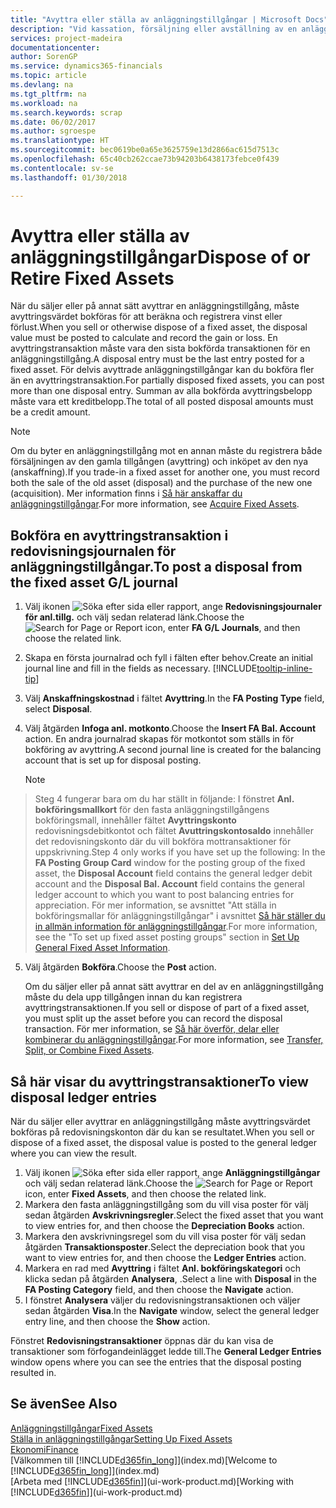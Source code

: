 ```yaml
---
title: "Avyttra eller ställa av anläggningstillgångar | Microsoft Docs"
description: "Vid kassation, försäljning eller avställning av en anläggningstillgång måste du bokföra ett avyttringsvärde."
services: project-madeira
documentationcenter: 
author: SorenGP
ms.service: dynamics365-financials
ms.topic: article
ms.devlang: na
ms.tgt_pltfrm: na
ms.workload: na
ms.search.keywords: scrap
ms.date: 06/02/2017
ms.author: sgroespe
ms.translationtype: HT
ms.sourcegitcommit: bec0619be0a65e3625759e13d2866ac615d7513c
ms.openlocfilehash: 65c40cb262ccae73b94203b6438173febce0f439
ms.contentlocale: sv-se
ms.lasthandoff: 01/30/2018

---
```

# <a name="dispose-of-or-retire-fixed-assets"></a><span data-ttu-id="8e63b-103">Avyttra eller ställa av anläggningstillgångar</span><span class="sxs-lookup"><span data-stu-id="8e63b-103">Dispose of or Retire Fixed Assets</span></span>
<span data-ttu-id="8e63b-104">När du säljer eller på annat sätt avyttrar en anläggningstillgång, måste avyttringsvärdet bokföras för att beräkna och registrera vinst eller förlust.</span><span class="sxs-lookup"><span data-stu-id="8e63b-104">When you sell or otherwise dispose of a fixed asset, the disposal value must be posted to calculate and record the gain or loss.</span></span> <span data-ttu-id="8e63b-105">En avyttringstransaktion måste vara den sista bokförda transaktionen för en anläggningstillgång.</span><span class="sxs-lookup"><span data-stu-id="8e63b-105">A disposal entry must be the last entry posted for a fixed asset.</span></span> <span data-ttu-id="8e63b-106">För delvis avyttrade anläggningstillgångar kan du bokföra fler än en avyttringstransaktion.</span><span class="sxs-lookup"><span data-stu-id="8e63b-106">For partially disposed fixed assets, you can post more than one disposal entry.</span></span> <span data-ttu-id="8e63b-107">Summan av alla bokförda avyttringsbelopp måste vara ett kreditbelopp.</span><span class="sxs-lookup"><span data-stu-id="8e63b-107">The total of all posted disposal amounts must be a credit amount.</span></span>  

> [!NOTE]  
>   <span data-ttu-id="8e63b-108">Om du byter en anläggningstillgång mot en annan måste du registrera både försäljningen av den gamla tillgången (avyttring) och inköpet av den nya (anskaffning).</span><span class="sxs-lookup"><span data-stu-id="8e63b-108">If you trade-in a fixed asset for another one, you must record both the sale of the old asset (disposal) and the purchase of the new one (acquisition).</span></span> <span data-ttu-id="8e63b-109">Mer information finns i [Så här anskaffar du anläggningstillgångar](fa-how-acquire.md).</span><span class="sxs-lookup"><span data-stu-id="8e63b-109">For more information, see [Acquire Fixed Assets](fa-how-acquire.md).</span></span>  

## <a name="to-post-a-disposal-from-the-fixed-asset-gl-journal"></a><span data-ttu-id="8e63b-110">Bokföra en avyttringstransaktion i redovisningsjournalen för anläggningstillgångar.</span><span class="sxs-lookup"><span data-stu-id="8e63b-110">To post a disposal from the fixed asset G/L journal</span></span>
1. <span data-ttu-id="8e63b-111">Välj ikonen ![Söka efter sida eller rapport](media/ui-search/search_small.png "Ikonen Söka efter sida eller rapport"), ange **Redovisningsjournaler för anl.tillg.** och välj sedan relaterad länk.</span><span class="sxs-lookup"><span data-stu-id="8e63b-111">Choose the ![Search for Page or Report](media/ui-search/search_small.png "Search for Page or Report icon") icon, enter **FA G/L Journals**, and then choose the related link.</span></span>  
2. <span data-ttu-id="8e63b-112">Skapa en första journalrad och fyll i fälten efter behov.</span><span class="sxs-lookup"><span data-stu-id="8e63b-112">Create an initial journal line and fill in the fields as necessary.</span></span> [!INCLUDE[tooltip-inline-tip](includes/tooltip-inline-tip_md.md)]  
3. <span data-ttu-id="8e63b-113">Välj **Anskaffningskostnad** i fältet **Avyttring**.</span><span class="sxs-lookup"><span data-stu-id="8e63b-113">In the **FA Posting Type** field, select **Disposal**.</span></span>  
4. <span data-ttu-id="8e63b-114">Välj åtgärden **Infoga anl. motkonto**.</span><span class="sxs-lookup"><span data-stu-id="8e63b-114">Choose the **Insert FA Bal. Account** action.</span></span> <span data-ttu-id="8e63b-115">En andra journalrad skapas för motkontot som ställs in för bokföring av avyttring.</span><span class="sxs-lookup"><span data-stu-id="8e63b-115">A second journal line is created for the balancing account that is set up for disposal posting.</span></span>  

    > [!NOTE]  
>   <span data-ttu-id="8e63b-116">Steg 4 fungerar bara om du har ställt in följande: I fönstret **Anl. bokföringsmallkort** för den fasta anläggningstillgångens bokföringsmall, innehåller fältet **Avyttringskonto** redovisningsdebitkontot och fältet **Avuttringskontosaldo** innehåller det redovisningskonto där du vill bokföra mottransaktioner för uppskrivning.</span><span class="sxs-lookup"><span data-stu-id="8e63b-116">Step 4 only works if you have set up the following: In the **FA Posting Group Card** window for the posting group of the fixed asset, the **Disposal Account** field contains the general ledger debit account and the **Disposal Bal. Account** field contains the general ledger account to which you want to post balancing entries for appreciation.</span></span> <span data-ttu-id="8e63b-117">För mer information, se avsnittet "Att ställa in bokföringsmallar för anläggningstillgångar" i avsnittet [Så här ställer du in allmän information för anläggningstillgångar](fa-how-setup-general.md).</span><span class="sxs-lookup"><span data-stu-id="8e63b-117">For more information, see the "To set up fixed asset posting groups" section in [Set Up General Fixed Asset Information](fa-how-setup-general.md).</span></span>  
5. <span data-ttu-id="8e63b-118">Välj åtgärden **Bokföra**.</span><span class="sxs-lookup"><span data-stu-id="8e63b-118">Choose the **Post** action.</span></span>  

    <span data-ttu-id="8e63b-119">Om du säljer eller på annat sätt avyttrar en del av en anläggningstillgång måste du dela upp tillgången innan du kan registrera avyttringstransaktionen.</span><span class="sxs-lookup"><span data-stu-id="8e63b-119">If you sell or dispose of part of a fixed asset, you must split up the asset before you can record the disposal transaction.</span></span> <span data-ttu-id="8e63b-120">För mer information, se [Så här överför, delar eller kombinerar du anläggningstillgångar](fa-how-trans-split-combine.md).</span><span class="sxs-lookup"><span data-stu-id="8e63b-120">For more information, see [Transfer, Split, or Combine Fixed Assets](fa-how-trans-split-combine.md).</span></span>  

## <a name="to-view-disposal-ledger-entries"></a><span data-ttu-id="8e63b-121">Så här visar du avyttringstransaktioner</span><span class="sxs-lookup"><span data-stu-id="8e63b-121">To view disposal ledger entries</span></span>
<span data-ttu-id="8e63b-122">När du säljer eller avyttrar en anläggningstillgång måste avyttringsvärdet bokföras på redovisningskonton där du kan se resultatet.</span><span class="sxs-lookup"><span data-stu-id="8e63b-122">When you sell or dispose of a fixed asset, the disposal value is posted to the general ledger where you can view the result.</span></span>  

1. <span data-ttu-id="8e63b-123">Välj ikonen ![Söka efter sida eller rapport](media/ui-search/search_small.png "Ikonen Söka efter sida eller rapport"), ange **Anläggningstillgångar** och välj sedan relaterad länk.</span><span class="sxs-lookup"><span data-stu-id="8e63b-123">Choose the ![Search for Page or Report](media/ui-search/search_small.png "Search for Page or Report icon") icon, enter **Fixed Assets**, and then choose the related link.</span></span>  
2. <span data-ttu-id="8e63b-124">Markera den fasta anläggningstillgång som du vill visa poster för välj sedan åtgärden **Avskrivningsregler**.</span><span class="sxs-lookup"><span data-stu-id="8e63b-124">Select the fixed asset that you want to view entries for, and then choose the **Depreciation Books** action.</span></span>  
3. <span data-ttu-id="8e63b-125">Markera den avskrivningsregel som du vill visa poster för välj sedan åtgärden **Transaktionsposter**.</span><span class="sxs-lookup"><span data-stu-id="8e63b-125">Select the depreciation book that you want to view entries for, and then choose the **Ledger Entries** action.</span></span>  
4. <span data-ttu-id="8e63b-126">Markera en rad med **Avyttring** i fältet **Anl. bokföringskategori** och klicka sedan på åtgärden **Analysera**, .</span><span class="sxs-lookup"><span data-stu-id="8e63b-126">Select a line with **Disposal** in the **FA Posting Category** field, and then choose the **Navigate** action.</span></span>  
5. <span data-ttu-id="8e63b-127">I fönstret **Analysera** väljer du redovisningstransaktionen och väljer sedan åtgärden **Visa**.</span><span class="sxs-lookup"><span data-stu-id="8e63b-127">In the **Navigate** window, select the general ledger entry line, and then choose the **Show** action.</span></span>  

<span data-ttu-id="8e63b-128">Fönstret **Redovisningstransaktioner** öppnas där du kan visa de transaktioner som förfogandeinlägget ledde till.</span><span class="sxs-lookup"><span data-stu-id="8e63b-128">The **General Ledger Entries** window opens where you can see the entries that the disposal posting resulted in.</span></span>  

## <a name="see-also"></a><span data-ttu-id="8e63b-129">Se även</span><span class="sxs-lookup"><span data-stu-id="8e63b-129">See Also</span></span>
[<span data-ttu-id="8e63b-130">Anläggningstillgångar</span><span class="sxs-lookup"><span data-stu-id="8e63b-130">Fixed Assets</span></span>](fa-manage.md)  
[<span data-ttu-id="8e63b-131">Ställa in anläggningstillgångar</span><span class="sxs-lookup"><span data-stu-id="8e63b-131">Setting Up Fixed Assets</span></span>](fa-setup.md)  
[<span data-ttu-id="8e63b-132">Ekonomi</span><span class="sxs-lookup"><span data-stu-id="8e63b-132">Finance</span></span>](finance.md)  
<span data-ttu-id="8e63b-133">[Välkommen till [!INCLUDE[d365fin_long](includes/d365fin_long_md.md)]](index.md)</span><span class="sxs-lookup"><span data-stu-id="8e63b-133">[Welcome to [!INCLUDE[d365fin_long](includes/d365fin_long_md.md)]](index.md)</span></span>  
<span data-ttu-id="8e63b-134">[Arbeta med [!INCLUDE[d365fin](includes/d365fin_md.md)]](ui-work-product.md)</span><span class="sxs-lookup"><span data-stu-id="8e63b-134">[Working with [!INCLUDE[d365fin](includes/d365fin_md.md)]](ui-work-product.md)</span></span>

